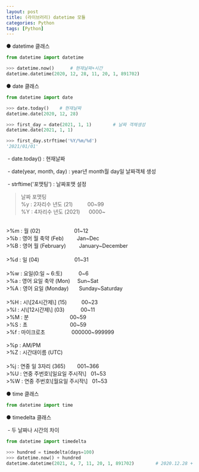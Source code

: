 ```yaml
---
layout: post
title: (라이브러리) datetime 모듈
categories: Python
tags: [Python]
---
```


● datetime 클래스

```python
from datetime import datetime

>>> datetime.now()		# 현재날짜+시간
datetime.datetime(2020, 12, 28, 11, 20, 1, 891702)
```

● date 클래스

```python
from datetime import date

>>> date.today()	# 현재날짜
datetime.date(2020, 12, 28)

>>> first_day = date(2021, 1, 1)		# 날짜 객체생성
datetime.date(2021, 1, 1)

>>> first_day.strftime('%Y/%m/%d')
'2021/01/01'

```

 - date.today() : 현재날짜

 - date(year, month, day) : year년 month월 day일 날짜객체 생성

 - strftime('포맷팅') : 날짜포맷 설정


>날짜 포맷팅<br>
>%y : 2자리수 년도 (21)          00~99<br>
>%Y : 4자리수 년도 (2021)      0000~<br>
<br>
>%m : 월 (02)                       01~12<br>
>%b : 영어 월 축약 (Feb)         Jan~Dec<br>
>%B : 영어 월 (February)         January~December<br>
<br>
>%d : 일 (04)                        01~31<br>
<br>
>%w : 요일(0:일 ~ 6:토)           0~6<br>
>%a : 영어 요일 축약 (Mon)     Sun~Sat<br>
>%A : 영어 요일 (Monday)       Sunday~Saturday<br>
<br>
>%H : 시\[24시간제\] (15)          00~23<br>
>%I : 시\[12시간제\] (03)           00~11<br>
>%M : 분                            00~59<br>
>%S : 초                             00~59<br>
>%f : 마이크로초                  000000~999999<br>
<br>
>%p : AM/PM<br>
>%Z : 시간대이름 (UTC)<br>
<br>
>%j : 연중 일 3자리 (365)        001~366<br>
>%U : 연중 주번호\[일요일 주시작\]   01~53<br>
>%W : 연중 주번호\[월요일 주시작\]   01~53<br>

● time 클래스

```python
from datetime import time
```

● timedelta 클래스

 - 두 날짜나 시간의 차이

```python
from datetime import timedelta

>>> hundred = timedelta(days=100)
>>> datetime.now() + hundred
datetime.datetime(2021, 4, 7, 11, 20, 1, 891702)		# 2020.12.28 + 100일
```